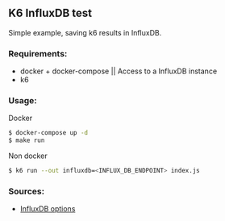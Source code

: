 ## K6 InfluxDB test

Simple example, saving k6 results in InfluxDB.

### Requirements:
- docker + docker-compose || Access to a InfluxDB instance
- k6

### Usage:

Docker
``` bash
$ docker-compose up -d
$ make run
```

Non docker
``` bash
$ k6 run --out influxdb=<INFLUX_DB_ENDPOINT> index.js
```

### Sources:
- [InfluxDB options](https://k6.io/docs/results-visualization/influxdb-+-grafana/#influxdb-options)
